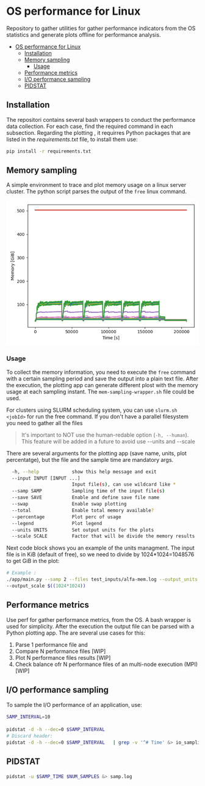 
# OS performance for Linux

Repository to gather utilities for gather performance indicators from 
the OS statistics and generate plots offline for performance analysis.

- [OS performance for Linux](#os-performance-for-linux)
  - [Installation](#installation)
  - [Memory sampling](#memory-sampling)
    - [Usage](#usage)
  - [Performance metrics](#performance-metrics)
  - [I/O performance sampling](#io-performance-sampling)
  - [PIDSTAT](#pidstat)


## Installation

The repositori contains several bash wrappers to conduct the performance data
collection. For each case, find the required command in each subsection. 
Regarding the plotting , it requirres Python packages that are listed in 
the *requirements.txt* file, to install them use:

```bash
pip install -r requirements.txt
```

## Memory sampling
A simple environment to trace and plot memory usage on a linux server cluster. 
The python script parses the output of the `free` linux command.

![alt text](memory-sampling/examples/mem_big.png)

### Usage

To collect the memory information, you need to execute the `free` command with 
a certain sampling period and save the output into a plain text file. After 
the execution, the plotting app can generate different plost with the memory 
usage at each sampling instant. The `mem-sampling-wrapper.sh` file could be used.

For clusters using SLURM scheduling system, you can use `slurm.sh <jobId>` 
for run the free command. If you don't have a parallel filesystem you need to
gather all the files

> It's important to NOT use the human-redable option (`-h, --human`). This 
> feature will be added in a future to avoid use --units and --scale

There are several arguments for the plotting app (save name, units, 
plot percentatge), but the file and the sample time are mandatory args.

```bash
  -h, --help            show this help message and exit
  --input INPUT [INPUT ...]
                        Input file(s), can use wildcard like *
  --samp SAMP           Sampling time of the input file(s)
  --save SAVE           Enable and define save file name
  --swap                Enable swap plotting
  --total               Enable total memory available?
  --percentage          Plot perc of usage
  --legend              Plot legend
  --units UNITS         Set output units for the plots
  --scale SCALE         Factor that will be divide the memory results
```

Next code block shows you an example of the units managment. The input file
is in KiB (default of free), so we need to divide by 1024*1024=1048576 to get
GiB in the plot:

```bash
# Example :
./app/main.py --samp 2 --files test_inputs/alfa-mem.log --output_units GiB \
--output_scale $((1024*1024))
```

## Performance metrics
Use perf for gather performance metrics, from the OS. A bash wrapper is used 
for simplicity. After the execution the output file can be parsed with a Python
plotting app. The are several use cases for this:

1. Parse 1 performance file and 
2. Compare N performance files [WIP]
3. Plot N performance files results [WIP]
4. Check balance ofr N performance files of an multi-node execution (MPI) [WIP]

## I/O performance sampling

To sample the I/O performance of an application, use:

````bash
SAMP_INTERVAL=10

pidstat -d -h --dec=0 $SAMP_INTERVAL 
# Discard header:
pidstat -d -h --dec=0 $SAMP_INTERVAL   | grep -v '^# Time' &> io_sampling.log
````

## PIDSTAT

```bash
pidstat -u $SAMP_TIME $NUM_SAMPLES &> samp.log
```